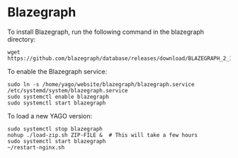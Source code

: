 Blazegraph
==========

To install Blazegraph, run the following command in the blazegraph directory:
```
wget https://github.com/blazegraph/database/releases/download/BLAZEGRAPH_2_1_6_RC/blazegraph.jar
```

To enable the Blazegraph service:
```
sudo ln -s /home/yago/website/blazegraph/blazegraph.service /etc/systemd/system/blazegraph.service
sudo systemctl enable blazegraph
sudo systemctl start blazegraph
```
To load a new YAGO version:
```
sudo systemctl stop blazegraph
nohup ./load-zip.sh ZIP-FILE &  # This will take a few hours
sudo systemctl start blazegraph
~/restart-nginx.sh
```
